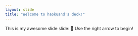 ```yaml
---
layout: slide
title: "Welcome to haokuand's deck!"
---
```

This is my awesome slide slide: :tada:
Use the right arrow to begin!
